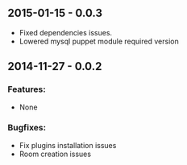 ## 2015-01-15 - 0.0.3

* Fixed dependencies issues.
* Lowered mysql puppet module required version

## 2014-11-27 - 0.0.2

### Features:
* None

### Bugfixes:
* Fix plugins installation issues
* Room creation issues